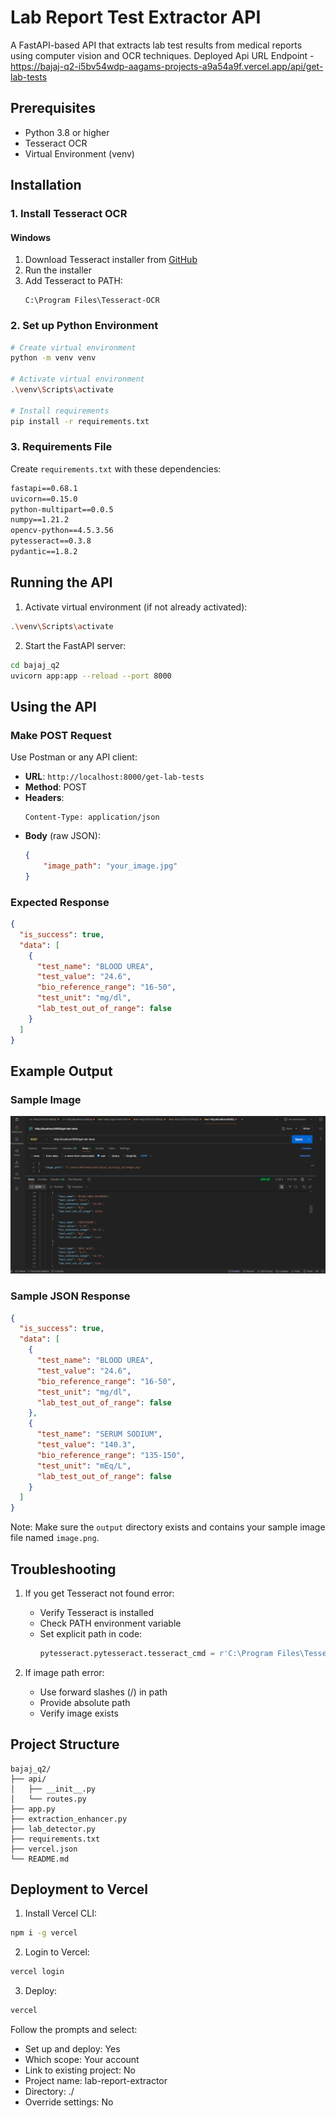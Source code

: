 # Lab Report Test Extractor API

A FastAPI-based API that extracts lab test results from medical reports using computer vision and OCR techniques.
Deployed Api URL Endpoint - https://bajaj-q2-i5bv54wdp-aagams-projects-a9a54a9f.vercel.app/api/get-lab-tests
## Prerequisites

- Python 3.8 or higher
- Tesseract OCR
- Virtual Environment (venv)

## Installation

### 1. Install Tesseract OCR

#### Windows
1. Download Tesseract installer from [GitHub](https://github.com/UB-Mannheim/tesseract/wiki)
2. Run the installer
3. Add Tesseract to PATH:
   ```
   C:\Program Files\Tesseract-OCR
   ```

### 2. Set up Python Environment

```bash
# Create virtual environment
python -m venv venv

# Activate virtual environment
.\venv\Scripts\activate

# Install requirements
pip install -r requirements.txt
```

### 3. Requirements File
Create `requirements.txt` with these dependencies:

```txt
fastapi==0.68.1
uvicorn==0.15.0
python-multipart==0.0.5
numpy==1.21.2
opencv-python==4.5.3.56
pytesseract==0.3.8
pydantic==1.8.2
```

## Running the API

1. Activate virtual environment (if not already activated):
```bash
.\venv\Scripts\activate
```

2. Start the FastAPI server:
```bash
cd bajaj_q2
uvicorn app:app --reload --port 8000
```

## Using the API

### Make POST Request

Use Postman or any API client:

- **URL**: `http://localhost:8000/get-lab-tests`
- **Method**: POST
- **Headers**: 
  ```
  Content-Type: application/json
  ```
- **Body** (raw JSON):
  ```json
  {
      "image_path": "your_image.jpg"
  }
  ```

### Expected Response

```json
{
  "is_success": true,
  "data": [
    {
      "test_name": "BLOOD UREA",
      "test_value": "24.6",
      "bio_reference_range": "16-50",
      "test_unit": "mg/dl",
      "lab_test_out_of_range": false
    }
  ]
}
```

## Example Output

### Sample Image
![Sample Lab Report Output](./output/image.png)

### Sample JSON Response
```json
{
  "is_success": true,
  "data": [
    {
      "test_name": "BLOOD UREA",
      "test_value": "24.6",
      "bio_reference_range": "16-50",
      "test_unit": "mg/dl",
      "lab_test_out_of_range": false
    },
    {
      "test_name": "SERUM SODIUM",
      "test_value": "140.3",
      "bio_reference_range": "135-150",
      "test_unit": "mEq/L",
      "lab_test_out_of_range": false
    }
  ]
}
```

Note: Make sure the `output` directory exists and contains your sample image file named `image.png`.

## Troubleshooting

1. If you get Tesseract not found error:
   - Verify Tesseract is installed
   - Check PATH environment variable
   - Set explicit path in code:
     ```python
     pytesseract.pytesseract.tesseract_cmd = r'C:\Program Files\Tesseract-OCR\tesseract.exe'
     ```

2. If image path error:
   - Use forward slashes (/) in path
   - Provide absolute path
   - Verify image exists

## Project Structure

```
bajaj_q2/
├── api/
│   ├── __init__.py
│   └── routes.py
├── app.py
├── extraction_enhancer.py
├── lab_detector.py
├── requirements.txt
├── vercel.json
└── README.md               
```

## Deployment to Vercel

1. Install Vercel CLI:
```bash
npm i -g vercel
```

2. Login to Vercel:
```bash
vercel login
```

3. Deploy:
```bash
vercel
```

Follow the prompts and select:
- Set up and deploy: Yes
- Which scope: Your account
- Link to existing project: No
- Project name: lab-report-extractor
- Directory: ./
- Override settings: No
